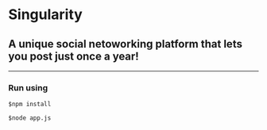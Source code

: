 # Singularity
## A unique social netoworking platform that lets you post just once a year!


---

### Run using

``` $npm install ```

``` $node app.js ```

